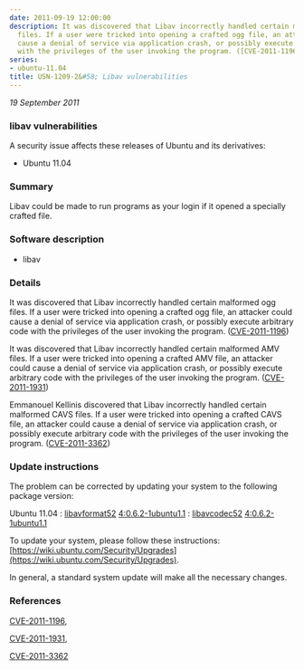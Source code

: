 ```yaml
---
date: 2011-09-19 12:00:00
description: It was discovered that Libav incorrectly handled certain malformed ogg
  files. If a user were tricked into opening a crafted ogg file, an attacker could
  cause a denial of service via application crash, or possibly execute arbitrary code
  with the privileges of the user invoking the program. ([CVE-2011-1196](http://people.ubuntu.com/~ubuntu-security/cve/CVE-2011-1196))
series:
- ubuntu-11.04
title: USN-1209-2&#58; Libav vulnerabilities
---
```


*19 September 2011*

### libav vulnerabilities

A security issue affects these releases of Ubuntu and its derivatives:

* Ubuntu 11.04

### Summary

Libav could be made to run programs as your login if it opened a specially crafted file.

### Software description

* libav 

### Details

It was discovered that Libav incorrectly handled certain malformed ogg files. If a user were tricked into opening a crafted ogg file, an attacker could cause a denial of service via application crash, or possibly execute arbitrary code with the privileges of the user invoking the program. ([CVE-2011-1196](http://people.ubuntu.com/~ubuntu-security/cve/CVE-2011-1196))

It was discovered that Libav incorrectly handled certain malformed AMV files. If a user were tricked into opening a crafted AMV file, an attacker could cause a denial of service via application crash, or possibly execute arbitrary code with the privileges of the user invoking the program. ([CVE-2011-1931](http://people.ubuntu.com/~ubuntu-security/cve/CVE-2011-1931))

Emmanouel Kellinis discovered that Libav incorrectly handled certain malformed CAVS files. If a user were tricked into opening a crafted CAVS file, an attacker could cause a denial of service via application crash, or possibly execute arbitrary code with the privileges of the user invoking the program. ([CVE-2011-3362](http://people.ubuntu.com/~ubuntu-security/cve/CVE-2011-3362)) 

### Update instructions

The problem can be corrected by updating your system to the following package version:

Ubuntu 11.04
 : [libavformat52](https://launchpad.net/ubuntu/+source/libav) <span> [4:0.6.2-1ubuntu1.1](https://launchpad.net/ubuntu/+source/libav/4:0.6.2-1ubuntu1.1) </span> 
 : [libavcodec52](https://launchpad.net/ubuntu/+source/libav) <span> [4:0.6.2-1ubuntu1.1](https://launchpad.net/ubuntu/+source/libav/4:0.6.2-1ubuntu1.1) </span> 

To update your system, please follow these instructions: [https://wiki.ubuntu.com/Security/Upgrades](https://wiki.ubuntu.com/Security/Upgrades).

In general, a standard system update will make all the necessary changes. 

### References

 
 [CVE-2011-1196](http://people.ubuntu.com/~ubuntu-security/cve/CVE-2011-1196), 

 [CVE-2011-1931](http://people.ubuntu.com/~ubuntu-security/cve/CVE-2011-1931), 

 [CVE-2011-3362](http://people.ubuntu.com/~ubuntu-security/cve/CVE-2011-3362)
